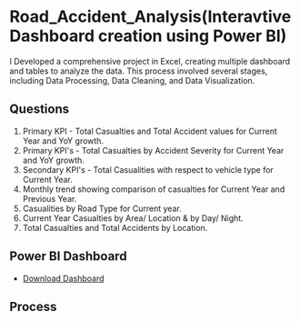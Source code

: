 # Road_Accident_Analysis(Interavtive Dashboard creation using Power BI)
I Developed a comprehensive  project in Excel, creating multiple dashboard and tables to analyze the data. This process involved several stages, including Data Processing, Data Cleaning, and Data Visualization.

## Questions

1. Primary KPI - Total Casualties and Total Accident values for Current Year and YoY growth.
2. Primary KPI's - Total Casualties by Accident Severity for Current Year and YoY growth.
3. Secondary KPI's - Total Casualities with respect to vehicle type for Current Year.
4. Monthly trend showing comparison of casualties for Current Year and Previous Year.
5. Casualities by Road Type for Current year.
6. Current Year Casualties by Area/ Location & by Day/ Night.
7. Total Casualties and Total Accidents by Location.

## Power BI Dashboard
- <a href="https://github.com/shrustijasani/Road_Accident_Analysis/blob/main/Projtct-1.pbix">Download Dashboard</a>

## Process

